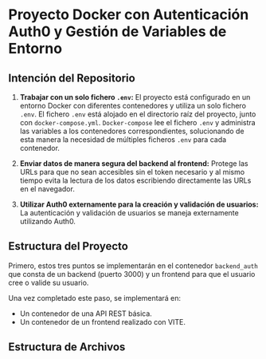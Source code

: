 # Proyecto Docker con Autenticación Auth0 y Gestión de Variables de Entorno

## Intención del Repositorio

1. **Trabajar con un solo fichero `.env`:**
   El proyecto está configurado en un entorno Docker con diferentes contenedores y utiliza un solo fichero `.env`. El fichero `.env` está alojado en el directorio raíz del proyecto, junto con `docker-compose.yml`. `Docker-compose` lee el fichero `.env` y administra las variables a los contenedores correspondientes, solucionando de esta manera la necesidad de múltiples ficheros `.env` para cada contenedor.

2. **Enviar datos de manera segura del backend al frontend:**
   Protege las URLs para que no sean accesibles sin el token necesario y al mismo tiempo evita la lectura de los datos escribiendo directamente las URLs en el navegador.

3. **Utilizar Auth0 externamente para la creación y validación de usuarios:**
   La autenticación y validación de usuarios se maneja externamente utilizando Auth0.

## Estructura del Proyecto

Primero, estos tres puntos se implementarán en el contenedor `backend_auth` que consta de un backend (puerto 3000) y un frontend para que el usuario cree o valide su usuario.

Una vez completado este paso, se implementará en:

- Un contenedor de una API REST básica.
- Un contenedor de un frontend realizado con VITE.

## Estructura de Archivos

